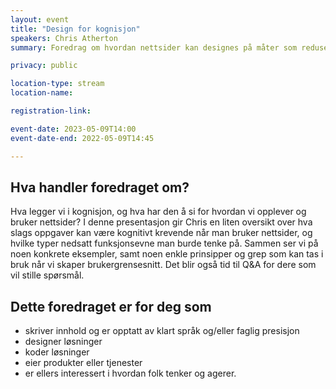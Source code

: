 ```yaml
---
layout: event
title: "Design for kognisjon"
speakers: Chris Atherton
summary: Foredrag om hvordan nettsider kan designes på måter som reduserer kognitiv belastning, noe som vil være til hjelp for alle som opplever midlertidig eller varig nedsatt kognisjon — det vil si, nesten alle, på et eller annet tidspunkt.

privacy: public

location-type: stream
location-name: 

registration-link: 

event-date: 2023-05-09T14:00
event-date-end: 2022-05-09T14:45

---
```

## Hva handler foredraget om?
Hva legger vi i kognisjon, og hva har den å si for hvordan vi opplever og bruker nettsider? I denne presentasjon gir Chris en liten oversikt over hva slags oppgaver kan være kognitivt krevende når man bruker nettsider, og hvilke typer nedsatt funksjonsevne man burde tenke på. Sammen ser vi på noen konkrete eksempler, samt noen enkle prinsipper og grep som kan tas i bruk når vi skaper brukergrensesnitt. Det blir også tid til Q&A for dere som vil stille spørsmål.

## Dette foredraget er for deg som
- skriver innhold og er opptatt av klart språk og/eller faglig presisjon
- designer løsninger
- koder løsninger
- eier produkter eller tjenester
- er ellers interessert i hvordan folk tenker og agerer.
